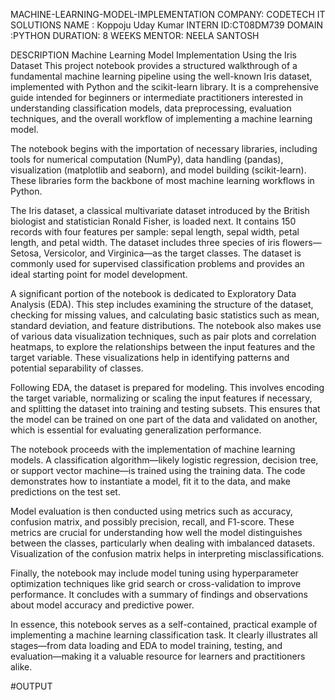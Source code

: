 MACHINE-LEARNING-MODEL-IMPLEMENTATION
COMPANY: CODETECH IT SOLUTIONS 
NAME : Koppoju Uday Kumar
INTERN ID:CT08DM739
DOMAIN :PYTHON
DURATION: 8 WEEKS 
MENTOR: NEELA SANTOSH

DESCRIPTION
Machine Learning Model Implementation Using the Iris Dataset This project notebook provides a structured walkthrough of a fundamental machine learning pipeline using the well-known Iris dataset, implemented with Python and the scikit-learn library. It is a comprehensive guide intended for beginners or intermediate practitioners interested in understanding classification models, data preprocessing, evaluation techniques, and the overall workflow of implementing a machine learning model.

The notebook begins with the importation of necessary libraries, including tools for numerical computation (NumPy), data handling (pandas), visualization (matplotlib and seaborn), and model building (scikit-learn). These libraries form the backbone of most machine learning workflows in Python.

The Iris dataset, a classical multivariate dataset introduced by the British biologist and statistician Ronald Fisher, is loaded next. It contains 150 records with four features per sample: sepal length, sepal width, petal length, and petal width. The dataset includes three species of iris flowers—Setosa, Versicolor, and Virginica—as the target classes. The dataset is commonly used for supervised classification problems and provides an ideal starting point for model development.

A significant portion of the notebook is dedicated to Exploratory Data Analysis (EDA). This step includes examining the structure of the dataset, checking for missing values, and calculating basic statistics such as mean, standard deviation, and feature distributions. The notebook also makes use of various data visualization techniques, such as pair plots and correlation heatmaps, to explore the relationships between the input features and the target variable. These visualizations help in identifying patterns and potential separability of classes.

Following EDA, the dataset is prepared for modeling. This involves encoding the target variable, normalizing or scaling the input features if necessary, and splitting the dataset into training and testing subsets. This ensures that the model can be trained on one part of the data and validated on another, which is essential for evaluating generalization performance.

The notebook proceeds with the implementation of machine learning models. A classification algorithm—likely logistic regression, decision tree, or support vector machine—is trained using the training data. The code demonstrates how to instantiate a model, fit it to the data, and make predictions on the test set.

Model evaluation is then conducted using metrics such as accuracy, confusion matrix, and possibly precision, recall, and F1-score. These metrics are crucial for understanding how well the model distinguishes between the classes, particularly when dealing with imbalanced datasets. Visualization of the confusion matrix helps in interpreting misclassifications.

Finally, the notebook may include model tuning using hyperparameter optimization techniques like grid search or cross-validation to improve performance. It concludes with a summary of findings and observations about model accuracy and predictive power.

In essence, this notebook serves as a self-contained, practical example of implementing a machine learning classification task. It clearly illustrates all stages—from data loading and EDA to model training, testing, and evaluation—making it a valuable resource for learners and practitioners alike.

#OUTPUT
